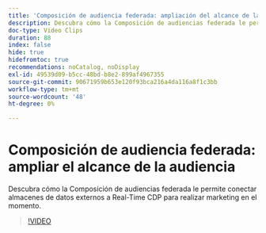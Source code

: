```yaml
---
title: 'Composición de audiencia federada: ampliación del alcance de la audiencia'
description: Descubra cómo la Composición de audiencias federada le permite conectar almacenes de datos externos a Real-Time CDP para realizar marketing en el momento.
doc-type: Video Clips
duration: 88
index: false
hide: true
hidefromtoc: true
recommendations: noCatalog, noDisplay
exl-id: 49539d09-b5cc-48bd-b8e2-899af4967355
source-git-commit: 90671959b653e120f93bca216a4da116a8f1c3bb
workflow-type: tm+mt
source-wordcount: '48'
ht-degree: 0%

---
```


# Composición de audiencia federada: ampliar el alcance de la audiencia

Descubra cómo la Composición de audiencias federada le permite conectar almacenes de datos externos a Real-Time CDP para realizar marketing en el momento.

<!-- 62_S508_3442517_87_federated-audience-composition-expanding-audience-reach -->
>[!VIDEO](https://video.tv.adobe.com/v/3459794/?learn=on&enablevpops=true&captions=spa)
